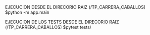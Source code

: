 EJECUCION
DESDE EL DIRECORIO RAIZ (/TP_CARRERA_CABALLOS)
$python -m app.main


EJECUCION DE LOS TESTS
DESDE EL DIRECORIO RAIZ (/TP_CARRERA_CABALLOS)
$pytest tests/
